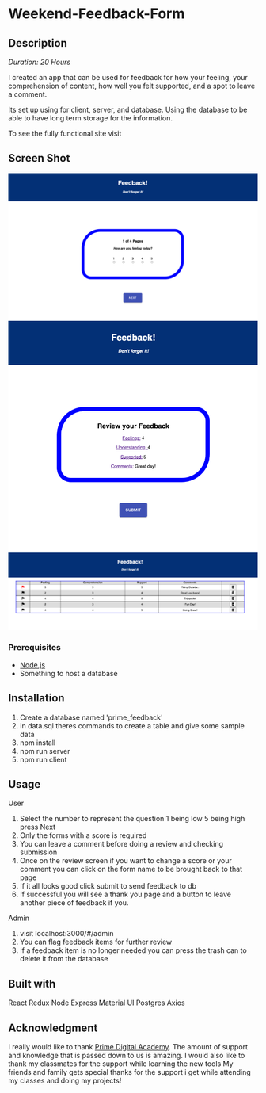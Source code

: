 # Weekend-Feedback-Form


## Description

_Duration: 20 Hours_

I created an app that can be used for feedback for how your feeling, your comprehension of content, how well you felt supported, and a spot to leave a comment.

Its set up using for client, server, and database. Using the database to be able to have long term storage for the information.

To see the fully functional site visit 

## Screen Shot
![feeling](ScreenShots/Screenshot1.png)
![review](ScreenShots/Screenshot2.png)
![admin](ScreenShots/Screenshot3.png)

### Prerequisites
- [Node.js](https://nodejs.org/en/)
- Something to host a database

## Installation

1. Create a database named 'prime_feedback'
2. in data.sql theres commands to create a table and give some sample data
3. npm install
4. npm run server
5. npm run client

## Usage

User
1. Select the number to represent the question 1 being low 5 being high press Next
2. Only the forms with a score is required 
3. You can leave a comment before doing a review and checking submission
4. Once on the review screen if you want to change a score or your comment you can click on the form name to be brought back to that page
5. If it all looks good click submit to send feedback to db
6. If successful you will see a thank you page and a button to leave another piece of feedback if you.

Admin
1. visit localhost:3000/#/admin
2. You can flag feedback items for further review
3. If a feedback item is no longer needed you can press the trash can to delete it from the database

## Built with

React
Redux
Node
Express
Material UI
Postgres
Axios

## Acknowledgment 
I really would like to thank [Prime Digital Academy](www.primeacademy.io). The amount of support and knowledge that is passed down to us is amazing. 
I would also like to thank my classmates for the support while learning the new tools
My friends and family gets special thanks for the support i get while attending my classes and doing my projects!
